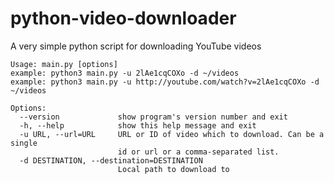 # python-video-downloader
A very simple python script for downloading YouTube videos

```
Usage: main.py [options]
example: python3 main.py -u 2lAe1cqCOXo -d ~/videos
example: python3 main.py -u http://youtube.com/watch?v=2lAe1cqCOXo -d ~/videos

Options:
  --version             show program's version number and exit
  -h, --help            show this help message and exit
  -u URL, --url=URL     URL or ID of video which to download. Can be a single
                        id or url or a comma-separated list.
  -d DESTINATION, --destination=DESTINATION
                        Local path to download to
```
